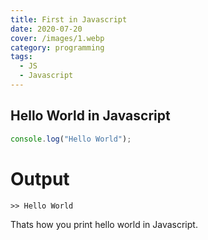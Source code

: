 ```yaml
---
title: First in Javascript
date: 2020-07-20
cover: /images/1.webp
category: programming
tags:
  - JS
  - Javascript
---
```


## Hello World in Javascript

```Javascript
console.log("Hello World");
```
# Output
```
>> Hello World
```

Thats how you print hello world in Javascript.
